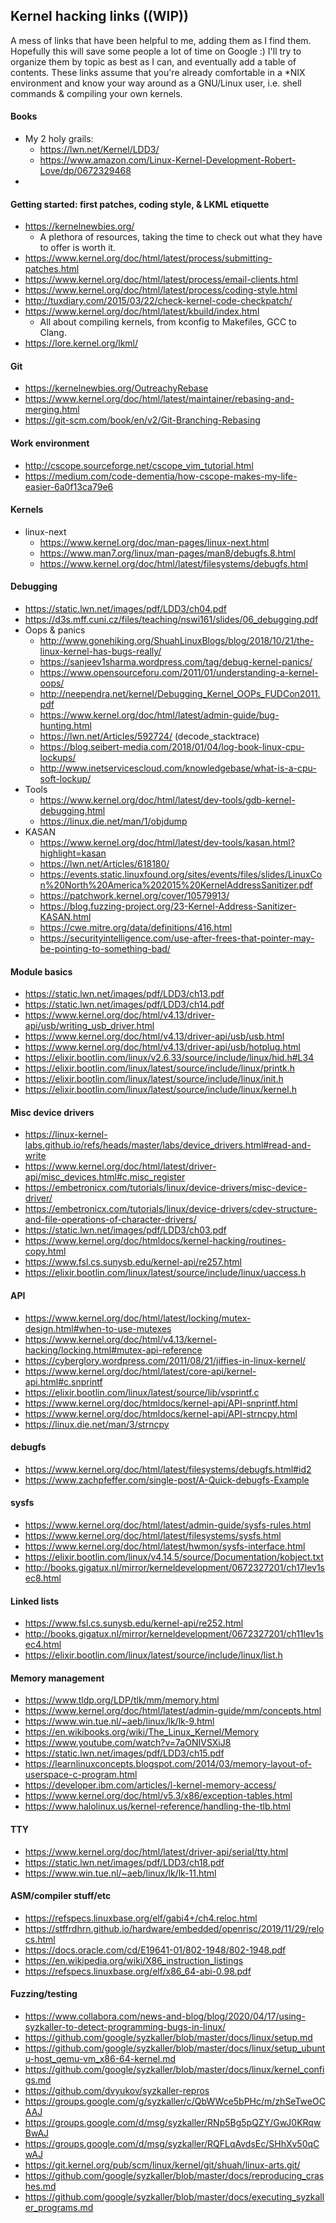 ## Kernel hacking links ((WIP))
A mess of links that have been helpful to me, adding them as I find them.  Hopefully this will save some people a lot of time on Google :) 
I'll try to organize them by topic as best as I can, and eventually add a table of contents.
These links assume that you're already comfortable in a *NIX environment and know your way around as a GNU/Linux user, i.e. shell commands & compiling your own kernels.

#### Books
- My 2 holy grails:
  - https://lwn.net/Kernel/LDD3/
  - https://www.amazon.com/Linux-Kernel-Development-Robert-Love/dp/0672329468
 - 
 
#### Getting started: first patches, coding style, & LKML etiquette
- https://kernelnewbies.org/
  - A plethora of resources, taking the time to check out what they have to offer is worth it. 
- https://www.kernel.org/doc/html/latest/process/submitting-patches.html
- https://www.kernel.org/doc/html/latest/process/email-clients.html
- https://www.kernel.org/doc/html/latest/process/coding-style.html
- http://tuxdiary.com/2015/03/22/check-kernel-code-checkpatch/
- https://www.kernel.org/doc/html/latest/kbuild/index.html
  - All about compiling kernels, from kconfig to Makefiles, GCC to Clang.
- https://lore.kernel.org/lkml/

#### Git
- https://kernelnewbies.org/OutreachyRebase
- https://www.kernel.org/doc/html/latest/maintainer/rebasing-and-merging.html
- https://git-scm.com/book/en/v2/Git-Branching-Rebasing

#### Work environment
- http://cscope.sourceforge.net/cscope_vim_tutorial.html
- https://medium.com/code-dementia/how-cscope-makes-my-life-easier-6a0f13ca79e6

#### Kernels
- linux-next
  - https://www.kernel.org/doc/man-pages/linux-next.html
  - https://www.man7.org/linux/man-pages/man8/debugfs.8.html
  - https://www.kernel.org/doc/html/latest/filesystems/debugfs.html

#### Debugging
- https://static.lwn.net/images/pdf/LDD3/ch04.pdf
- https://d3s.mff.cuni.cz/files/teaching/nswi161/slides/06_debugging.pdf
- Oops & panics
  - http://www.gonehiking.org/ShuahLinuxBlogs/blog/2018/10/21/the-linux-kernel-has-bugs-really/
  - https://sanjeev1sharma.wordpress.com/tag/debug-kernel-panics/
  - https://www.opensourceforu.com/2011/01/understanding-a-kernel-oops/
  - http://neependra.net/kernel/Debugging_Kernel_OOPs_FUDCon2011.pdf
  - https://www.kernel.org/doc/html/latest/admin-guide/bug-hunting.html
  - https://lwn.net/Articles/592724/ (decode_stacktrace)
  - https://blog.seibert-media.com/2018/01/04/log-book-linux-cpu-lockups/
  - http://www.inetservicescloud.com/knowledgebase/what-is-a-cpu-soft-lockup/
 - Tools
    - https://www.kernel.org/doc/html/latest/dev-tools/gdb-kernel-debugging.html
    - https://linux.die.net/man/1/objdump
 - KASAN
    - https://www.kernel.org/doc/html/latest/dev-tools/kasan.html?highlight=kasan
    - https://lwn.net/Articles/618180/
    - https://events.static.linuxfound.org/sites/events/files/slides/LinuxCon%20North%20America%202015%20KernelAddressSanitizer.pdf
    - https://patchwork.kernel.org/cover/10579913/
    - https://blog.fuzzing-project.org/23-Kernel-Address-Sanitizer-KASAN.html
    - https://cwe.mitre.org/data/definitions/416.html
    - https://securityintelligence.com/use-after-frees-that-pointer-may-be-pointing-to-something-bad/

#### Module basics
- https://static.lwn.net/images/pdf/LDD3/ch13.pdf
- https://static.lwn.net/images/pdf/LDD3/ch14.pdf
- https://www.kernel.org/doc/html/v4.13/driver-api/usb/writing_usb_driver.html
- https://www.kernel.org/doc/html/v4.13/driver-api/usb/usb.html
- https://www.kernel.org/doc/html/v4.13/driver-api/usb/hotplug.html
- https://elixir.bootlin.com/linux/v2.6.33/source/include/linux/hid.h#L34
- https://elixir.bootlin.com/linux/latest/source/include/linux/printk.h
- https://elixir.bootlin.com/linux/latest/source/include/linux/init.h
- https://elixir.bootlin.com/linux/latest/source/include/linux/kernel.h

#### Misc device drivers
- https://linux-kernel-labs.github.io/refs/heads/master/labs/device_drivers.html#read-and-write
- https://www.kernel.org/doc/html/latest/driver-api/misc_devices.html#c.misc_register
- https://embetronicx.com/tutorials/linux/device-drivers/misc-device-driver/
- https://embetronicx.com/tutorials/linux/device-drivers/cdev-structure-and-file-operations-of-character-drivers/
- https://static.lwn.net/images/pdf/LDD3/ch03.pdf
- https://www.kernel.org/doc/htmldocs/kernel-hacking/routines-copy.html
- https://www.fsl.cs.sunysb.edu/kernel-api/re257.html
- https://elixir.bootlin.com/linux/latest/source/include/linux/uaccess.h

#### API
- https://www.kernel.org/doc/html/latest/locking/mutex-design.html#when-to-use-mutexes
- https://www.kernel.org/doc/html/v4.13/kernel-hacking/locking.html#mutex-api-reference
- https://cyberglory.wordpress.com/2011/08/21/jiffies-in-linux-kernel/
- https://www.kernel.org/doc/html/latest/core-api/kernel-api.html#c.snprintf
- https://elixir.bootlin.com/linux/latest/source/lib/vsprintf.c
- https://www.kernel.org/doc/htmldocs/kernel-api/API-snprintf.html
- https://www.kernel.org/doc/htmldocs/kernel-api/API-strncpy.html
- https://linux.die.net/man/3/strncpy

#### debugfs
- https://www.kernel.org/doc/html/latest/filesystems/debugfs.html#id2
- https://www.zachpfeffer.com/single-post/A-Quick-debugfs-Example

#### sysfs
- https://www.kernel.org/doc/html/latest/admin-guide/sysfs-rules.html
- https://www.kernel.org/doc/html/latest/filesystems/sysfs.html
- https://www.kernel.org/doc/html/latest/hwmon/sysfs-interface.html
- https://elixir.bootlin.com/linux/v4.14.5/source/Documentation/kobject.txt
- http://books.gigatux.nl/mirror/kerneldevelopment/0672327201/ch17lev1sec8.html

#### Linked lists
- https://www.fsl.cs.sunysb.edu/kernel-api/re252.html
- http://books.gigatux.nl/mirror/kerneldevelopment/0672327201/ch11lev1sec4.html
- https://elixir.bootlin.com/linux/latest/source/include/linux/list.h

#### Memory management
- https://www.tldp.org/LDP/tlk/mm/memory.html
- https://www.kernel.org/doc/html/latest/admin-guide/mm/concepts.html
- https://www.win.tue.nl/~aeb/linux/lk/lk-9.html
- https://en.wikibooks.org/wiki/The_Linux_Kernel/Memory
- https://www.youtube.com/watch?v=7aONIVSXiJ8
- https://static.lwn.net/images/pdf/LDD3/ch15.pdf
- https://learnlinuxconcepts.blogspot.com/2014/03/memory-layout-of-userspace-c-program.html
- https://developer.ibm.com/articles/l-kernel-memory-access/
- https://www.kernel.org/doc/html/v5.3/x86/exception-tables.html
- https://www.halolinux.us/kernel-reference/handling-the-tlb.html

#### TTY
- https://www.kernel.org/doc/html/latest/driver-api/serial/tty.html
- https://static.lwn.net/images/pdf/LDD3/ch18.pdf
- https://www.win.tue.nl/~aeb/linux/lk/lk-11.html

#### ASM/compiler stuff/etc
- https://refspecs.linuxbase.org/elf/gabi4+/ch4.reloc.html
- https://stffrdhrn.github.io/hardware/embedded/openrisc/2019/11/29/relocs.html
- https://docs.oracle.com/cd/E19641-01/802-1948/802-1948.pdf
- https://en.wikipedia.org/wiki/X86_instruction_listings
- https://refspecs.linuxbase.org/elf/x86_64-abi-0.98.pdf

#### Fuzzing/testing
- https://www.collabora.com/news-and-blog/blog/2020/04/17/using-syzkaller-to-detect-programming-bugs-in-linux/
- https://github.com/google/syzkaller/blob/master/docs/linux/setup.md
- https://github.com/google/syzkaller/blob/master/docs/linux/setup_ubuntu-host_qemu-vm_x86-64-kernel.md
- https://github.com/google/syzkaller/blob/master/docs/linux/kernel_configs.md
- https://github.com/dvyukov/syzkaller-repros
- https://groups.google.com/g/syzkaller/c/QbWWce5bPHc/m/zhSeTweOCAAJ
- https://groups.google.com/d/msg/syzkaller/RNp5Bg5pQZY/GwJ0KRqwBwAJ
- https://groups.google.com/d/msg/syzkaller/RQFLqAvdsEc/SHhXv50qCwAJ
- https://git.kernel.org/pub/scm/linux/kernel/git/shuah/linux-arts.git/
- https://github.com/google/syzkaller/blob/master/docs/reproducing_crashes.md
- https://github.com/google/syzkaller/blob/master/docs/executing_syzkaller_programs.md
